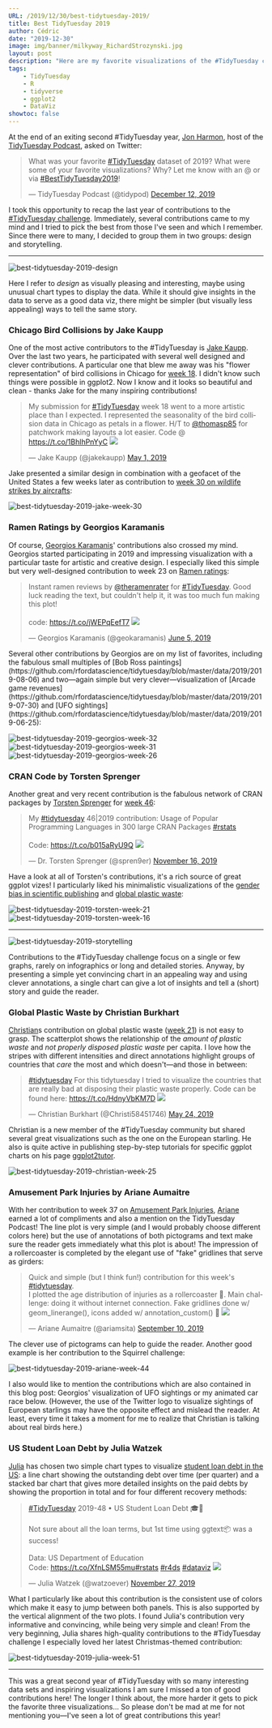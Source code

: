 ```yaml
---
URL: /2019/12/30/best-tidytuesday-2019/
title: Best TidyTuesday 2019
author: Cédric
date: "2019-12-30"
image: img/banner/milkyway_RichardStrozynski.jpg
layout: post
description: "Here are my favorite visualizations of the #TidyTuesday challenge in 2019 (from those I've seen and which I remember). I present my personal top 3 in terms of design and storytelling."
tags:
    - TidyTuesday
    - R
    - tidyverse
    - ggplot2
    - DataViz
showtoc: false
---
```


At the end of an exiting second #TidyTuesday year, [Jon Harmon](https://twitter.com/JonTheGeek), host of the [TidyTuesday Podcast](https://www.tidytuesday.com/), asked on Twitter:

<blockquote class="twitter-tweet"><p lang="en" dir="ltr">What was your favorite <a href="https://twitter.com/hashtag/TidyTuesday?src=hash&amp;ref_src=twsrc%5Etfw">#TidyTuesday</a> dataset of 2019? What were some of your favorite visualizations? Why? Let me know with an @ or via <a href="https://twitter.com/hashtag/BestTidyTuesday2019?src=hash&amp;ref_src=twsrc%5Etfw">#BestTidyTuesday2019</a>!</p>&mdash; TidyTuesday Podcast (@tidypod) <a href="https://twitter.com/tidypod/status/1204975380416909312?ref_src=twsrc%5Etfw">December 12, 2019</a></blockquote> <script async src="https://platform.twitter.com/widgets.js" charset="utf-8"></script>

I took this opportunity to recap the last year of contributions to the [#TidyTuesday challenge](https://github.com/rfordatascience/tidytuesday). Immediately, several contributions came to my mind and I tried to pick the best from those I've seen and which I remember. Since there were to many, I decided to group them in two groups: design and storytelling.

<hr>

![best-tidytuesday-2019-design](/img/best-tidytuesday-2019/design.jpg)

Here I refer to *design* as visually pleasing and interesting, maybe using unusual chart types to display the data. While it should give insights in the data to serve as a good data viz, there might be simpler (but visually less appealing) ways to tell the same story.

### Chicago Bird Collisions by Jake Kaupp

One of the most active contributors to the #TidyTuesday is [Jake Kaupp](https://twitter.com/jakekaupp/header_photo). Over the last two years, he participated with several well designed and clever contributions. A particular one that blew me away was his "flower representation" of bird collisions in Chicago for [week 18](https://github.com/rfordatascience/tidytuesday/tree/master/data/2019/2019-04-30). I didn't know such things were possible in ggplot2. Now I know and it looks so beautiful and clean - thanks Jake for the many inspiring contributions!

<blockquote class="twitter-tweet"><p lang="en" dir="ltr">My submission for <a href="https://twitter.com/hashtag/TidyTuesday?src=hash&amp;ref_src=twsrc%5Etfw">#TidyTuesday</a> week 18 went to a more artistic place than I expected. I represented the seasonality of the bird collision data in Chicago as petals in a flower. H/T to <a href="https://twitter.com/thomasp85?ref_src=twsrc%5Etfw">@thomasp85</a> for patchwork making layouts a lot easier. Code @ <a href="https://t.co/1BhlhPnYyC">https://t.co/1BhlhPnYyC</a> <a href="https://t.co/UJitnGr297"><img src="/img/best-tidytuesday-2019/jake_18.jpg"></a></p>&mdash; Jake Kaupp (@jakekaupp) <a href="https://twitter.com/jakekaupp/status/1123688940530274305?ref_src=twsrc%5Etfw">May 1, 2019</a></blockquote> <script async src="https://platform.twitter.com/widgets.js" charset="utf-8"></script>

Jake presented a similar design in combination with a geofacet of the United States a few weeks later as contribution to [week 30 on wildlife strikes by aircrafts](https://github.com/rfordatascience/tidytuesday/tree/master/data/2019/2019-07-23):

![best-tidytuesday-2019-jake-week-30](/img/best-tidytuesday-2019/jake_30.jpg)

### Ramen Ratings by Georgios Karamanis

Of course, [Georgios Karamanis](https://twitter.com/geokaramanis)' contributions also crossed my mind. Georgios started participating in 2019 and impressing visualization  with a particular taste for artistic and creative design. I especially liked this simple but very well-designed contribution to week 23 on [Ramen ratings](https://github.com/rfordatascience/tidytuesday/tree/master/data/2019/2019-06-04):

<blockquote class="twitter-tweet"><p lang="en" dir="ltr">Instant ramen reviews by <a href="https://twitter.com/theramenrater?ref_src=twsrc%5Etfw">@theramenrater</a> for <a href="https://twitter.com/hashtag/TidyTuesday?src=hash&amp;ref_src=twsrc%5Etfw">#TidyTuesday</a>. Good luck reading the text, but couldn&#39;t help it, it was too much fun making this plot!<br><br>code: <a href="https://t.co/jWEPqEefT7">https://t.co/jWEPqEefT7</a> <a href="https://t.co/Rmb8Hslci6"><img src="/img/best-tidytuesday-2019/georgios_23.jpg"></a></p>&mdash; Georgios Karamanis (@geokaramanis) <a href="https://twitter.com/geokaramanis/status/1136326761933955072?ref_src=twsrc%5Etfw">June 5, 2019</a></blockquote> <script async src="https://platform.twitter.com/widgets.js" charset="utf-8"></script>
Several other contributions by Georgios are on my list of favorites, including the fabulous small multiples of [Bob Ross paintings](https://github.com/rfordatascience/tidytuesday/blob/master/data/2019/2019-08-06) and two—again simple but very clever—visualization of [Arcade game revenues](https://github.com/rfordatascience/tidytuesday/blob/master/data/2019/2019-07-30) and [UFO sightings](https://github.com/rfordatascience/tidytuesday/blob/master/data/2019/2019-06-25):

![best-tidytuesday-2019-georgios-week-32](/img/best-tidytuesday-2019/georgios_32.jpg)
![best-tidytuesday-2019-georgios-week-31](/img/best-tidytuesday-2019/georgios_31.jpg)
![best-tidytuesday-2019-georgios-week-26](/img/best-tidytuesday-2019/georgios_26.jpg)

### CRAN Code by Torsten Sprenger

Another great and very recent contribution is the fabulous network of CRAN packages by [Torsten Sprenger](https://twitter.com/spren9er) for [week 46](https://github.com/rfordatascience/tidytuesday/blob/master/data/2019/2019-11-12):

<blockquote class="twitter-tweet"><p lang="en" dir="ltr">My <a href="https://twitter.com/hashtag/tidytuesday?src=hash&amp;ref_src=twsrc%5Etfw">#tidytuesday</a> 46|2019 contribution: Usage of Popular Programming Languages in 300 large CRAN Packages <a href="https://twitter.com/hashtag/rstats?src=hash&amp;ref_src=twsrc%5Etfw">#rstats</a><br><br>Code: <a href="https://t.co/b015aRyU9Q">https://t.co/b015aRyU9Q</a> <a href="https://t.co/HkmMXmR7Mf"><img src="/img/best-tidytuesday-2019/torsten_46.jpg"></a></p>&mdash; Dr. Torsten Sprenger (@spren9er) <a href="https://twitter.com/spren9er/status/1195826547724374018?ref_src=twsrc%5Etfw">November 16, 2019</a></blockquote> <script async src="https://platform.twitter.com/widgets.js" charset="utf-8"></script>

Have a look at all of Torsten's contributions, it's a rich source of great ggplot vizes! I particularly liked his minimalistic visualizations of the [gender bias in scientific publishing](https://github.com/rfordatascience/tidytuesday/blob/master/data/2019/2019-04-16) and [global plastic waste](https://github.com/rfordatascience/tidytuesday/blob/master/data/2019/2019-05-21):

![best-tidytuesday-2019-torsten-week-21](/img/best-tidytuesday-2019/torsten_21.jpg)
![best-tidytuesday-2019-torsten-week-16](/img/best-tidytuesday-2019/torsten_16.jpg)

<hr>

![best-tidytuesday-2019-storytelling](/img/best-tidytuesday-2019/storytelling.jpg)

Contributions to the #TidyTuesday challenge focus on a single or few graphs, rarely on infographics or long and detailed stories. Anyway, by presenting a simple yet convincing chart in an appealing way and using clever annotations, a single chart can give a lot of insights and tell a (short) story and guide the reader.

### Global Plastic Waste by Christian Burkhart

[Christian](https://twitter.com/Christi58451746)s contribution on global plastic waste ([week 21](https://github.com/rfordatascience/tidytuesday/blob/master/data/2019/2019-05-21)) is not easy to grasp. The scatterplot shows the relationship of the *amount of plastic waste* and *not properly disposed plastic waste* per capita. I love how the stripes with different intensities and direct annotations highlight groups of countries that *care* the most and which doesn't—and those in between:

<blockquote class="twitter-tweet"><p lang="en" dir="ltr"><a href="https://twitter.com/hashtag/tidytuesday?src=hash&amp;ref_src=twsrc%5Etfw">#tidytuesday</a> For this tidytuesday I tried to visualize the countries that are really bad at disposing their plastic waste properly. Code can be found here: <a href="https://t.co/HdnyVbKM7D">https://t.co/HdnyVbKM7D</a> <a href="https://t.co/rWQ7vAkGr9"><img src="/img/best-tidytuesday-2019/christian_21.jpg"></a></p>&mdash; Christian Burkhart (@Christi58451746) <a href="https://twitter.com/Christi58451746/status/1132014318747361280?ref_src=twsrc%5Etfw">May 24, 2019</a></blockquote> <script async src="https://platform.twitter.com/widgets.js" charset="utf-8"></script>

Christian is a new member of the #TidyTuesday community but shared several great visualizations such as the one on the European starling. He also is quite active in publishing step-by-step tutorials for specific ggplot charts on his page [ggplot2tutor](https://ggplot2tutor.com/).

![best-tidytuesday-2019-christian-week-25](/img/best-tidytuesday-2019/christian_25.jpg)

### Amusement Park Injuries by Ariane Aumaitre

With her contribution to week 37 on [Amusement Park Injuries](https://github.com/rfordatascience/tidytuesday/blob/master/data/2019/2019-09-10), [Ariane](https://twitter.com/ariamsita) earned a lot of compliments and also a mention on the TidyTuesday Podcast! The line plot is very simple (and I would probably choose different colors here) but the use of annotations of both pictograms and text make sure the reader gets immediately what this plot is about! The impression of a rollercoaster is completed by the elegant use of "fake" gridlines that serve as girders:

<blockquote class="twitter-tweet"><p lang="en" dir="ltr">Quick and simple (but I think fun!) contribution for this week&#39;s <a href="https://twitter.com/hashtag/tidytuesday?src=hash&amp;ref_src=twsrc%5Etfw">#tidytuesday</a>. <br>I plotted the age distribution of injuries as a rollercoaster 🎢. Main challenge: doing it without internet connection. Fake gridlines done w/ geom_linerange(), icons added w/ annotation_custom() 😬 <a href="https://t.co/BGgQPq6gQ8"><img src="/img/best-tidytuesday-2019/ariane_37.jpg"></a></p>&mdash; Ariane Aumaitre (@ariamsita) <a href="https://twitter.com/ariamsita/status/1171421023838687232?ref_src=twsrc%5Etfw">September 10, 2019</a></blockquote> <script async src="https://platform.twitter.com/widgets.js" charset="utf-8"></script>

The clever use of pictograms can help to guide the reader. Another good example is her contribution to the Squirrel challenge:

![best-tidytuesday-2019-ariane-week-44](/img/best-tidytuesday-2019/ariane_44.jpg)

I also would like to mention the contributions which are also contained in this blog post: Georgios' visualization of UFO sightings or my animated car race below. (However, the use of the Twitter logo to visualize sightings of European starlings may have the opposite effect and mislead the reader. At least, every time it takes a moment for me to realize that Christian is talking about real birds here.)

### US Student Loan Debt by Julia Watzek

[Julia](https://twitter.com/watzoever) has chosen two simple chart types to visualize [student loan debt in the US](https://github.com/rfordatascience/tidytuesday/blob/master/data/2019/2019-11-26): a line chart showing the outstanding debt over time (per quarter) and a stacked bar chart that gives more detailed insights on the paid debts by showing the proportion in total and for four different recovery methods:

<blockquote class="twitter-tweet"><p lang="en" dir="ltr"><a href="https://twitter.com/hashtag/TidyTuesday?src=hash&amp;ref_src=twsrc%5Etfw">#TidyTuesday</a> 2019-48 • US Student Loan Debt 🎓💸<br><br>Not sure about all the loan terms, but 1st time using ggtext📦 was a success!<br><br>Data: US Department of Education<br>Code: <a href="https://t.co/XfnLSM55mu">https://t.co/XfnLSM55mu</a><a href="https://twitter.com/hashtag/rstats?src=hash&amp;ref_src=twsrc%5Etfw">#rstats</a> <a href="https://twitter.com/hashtag/r4ds?src=hash&amp;ref_src=twsrc%5Etfw">#r4ds</a> <a href="https://twitter.com/hashtag/dataviz?src=hash&amp;ref_src=twsrc%5Etfw">#dataviz</a> <a href="https://t.co/VTKQFrA5aL"><img src="/img/best-tidytuesday-2019/julia_48.jpg"></a></p>&mdash; Julia Watzek (@watzoever) <a href="https://twitter.com/watzoever/status/1199508300959752192?ref_src=twsrc%5Etfw">November 27, 2019</a></blockquote> <script async src="https://platform.twitter.com/widgets.js" charset="utf-8"></script>

What I particularly like about this contribution is the consistent use of colors which make it easy to jump between both panels. This is also supported by the vertical alignment of the two plots. I found Julia's contribution very informative and convincing, while being very simple and clean! From the very beginning, Julia shares high-quality contributions to the #TidyTuesday challenge I especially loved her latest Christmas-themed contribution:

![best-tidytuesday-2019-julia-week-51](/img/best-tidytuesday-2019/julia_51.png)

<hr>

This was a great second year of #TidyTuesday with so many interesting data sets and inspiring visualizations I am sure I missed a ton of good contributions here! The longer I think about, the more harder it gets to pick the favorite three visualizations... So please don't be mad at me for not mentioning you—I've seen a lot of great contributions this year!
